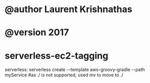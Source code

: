 # @author Laurent Krishnathas
# @version 2017


# serverless-ec2-tagging

serverless:
  serverless create --template aws-groovy-gradle --path myService #as ./ is not supported, used mv to move to ./